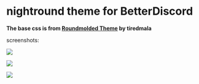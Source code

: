 # nightround theme for BetterDiscord

**The base css is from [Roundmolded Theme](https://github.com/tiredmala/Roundmoled) by tiredmala**

screenshots:

![](https://user-images.githubusercontent.com/87679354/136646427-edfb08d6-99c7-459e-881c-3642a97600c7.png)

![](https://user-images.githubusercontent.com/87679354/136646496-0161c5a3-4962-4b4d-a976-1373fd1a1d98.png)

![](https://user-images.githubusercontent.com/87679354/136646536-85056280-ca68-4c4f-aa3c-25337e36417b.png)
